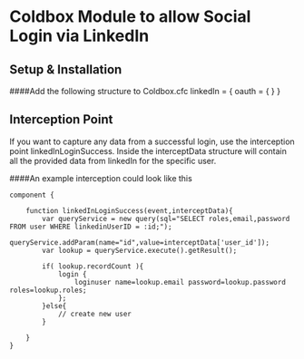 Coldbox Module to allow Social Login via LinkedIn
================

Setup & Installation
---------------------

####Add the following structure to Coldbox.cfc
	linkedIn = {
		oauth = {
		}
	}

Interception Point
---------------------
If you want to capture any data from a successful login, use the interception point linkedInLoginSuccess. Inside the interceptData structure will contain all the provided data from linkedIn for the specific user.

####An example interception could look like this

	component {

		function linkedInLoginSuccess(event,interceptData){
			var queryService = new query(sql="SELECT roles,email,password FROM user WHERE linkedinUserID = :id;");
				queryService.addParam(name="id",value=interceptData['user_id']);
			var lookup = queryService.execute().getResult();

			if( lookup.recordCount ){
				login {
					loginuser name=lookup.email password=lookup.password roles=lookup.roles;
				};
			}else{
				// create new user
			}

		}
	}


